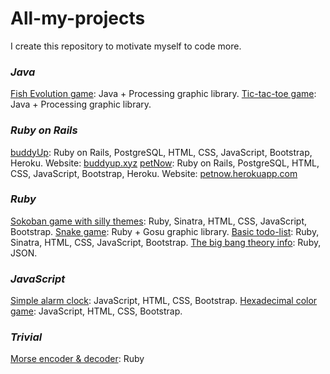 # All-my-projects

I create this repository to motivate myself to code more.

### ***Java***
[Fish Evolution game](https://github.com/khoa165/fish-evolution): Java + Processing graphic library.
[Tic-tac-toe game](https://github.com/khoa165/Tic-tac-toe): Java + Processing graphic library.


### ***Ruby on Rails***
[buddyUp](https://github.com/khoa165/buddyUp): Ruby on Rails, PostgreSQL, HTML, CSS, JavaScript, Bootstrap, Heroku.
Website: [buddyup.xyz](https://github.com/khoa165/buddyUp)
[petNow](https://github.com/khoa165/petNow): Ruby on Rails, PostgreSQL, HTML, CSS, JavaScript, Bootstrap, Heroku.
Website: [petnow.herokuapp.com](http://petnow.herokuapp.com/)


### ***Ruby***
[Sokoban game with silly themes](https://github.com/khoa165/sokoban-themes): Ruby, Sinatra, HTML, CSS, JavaScript, Bootstrap.
[Snake game](https://github.com/khoa165/snake-game): Ruby + Gosu graphic library.
[Basic todo-list](https://github.com/khoa165/personalized-todo-list): Ruby, Sinatra, HTML, CSS, JavaScript, Bootstrap.
[The big bang theory info](https://github.com/khoa165/the-big-bang-theory): Ruby, JSON.


### ***JavaScript***
[Simple alarm clock](https://github.com/khoa165/alarm-clock-js): JavaScript, HTML, CSS, Bootstrap.
[Hexadecimal color game](https://github.com/khoa165/rgb-color-game): JavaScript, HTML, CSS, Bootstrap.


### ***Trivial***
[Morse encoder & decoder](https://github.com/khoa165/morse-code-encoder-decoder): Ruby
